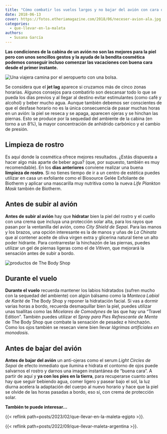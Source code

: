 ```yaml
---
title: "Cómo combatir los vuelos largos y no bajar del avión con cara de acelga"
date: 2018-06-13
cover: https://fotos.etheriamagazine.com/2018/06/neceser-avion-ala.jpg
categories: 
  - que-llevar-en-la-maleta
authors: 
  - Susana García
---
```


**Las condiciones de la cabina de un avión no son las mejores para la piel pero con unos 
sencillos gestos y la ayuda de la bendita cosmética podemos conseguir incluso comenzar 
las vacaciones con buena cara desde el primer instante.** 

![Una viajera camina por el aeropuerto con una bolsa.](https://fotos.etheriamagazine.com/2018/06/neceser-para-avion-mujer-aerpuerto.jpg "la piel se apaga tras los vuelos largos")

Se considera que el **jet lag** aparece si cruzamos más de cinco zonas horarias. Algunos 
consejos para combatirlo son descansar todo lo que se pueda los días previos y al llegar 
al destino evitar estimulantes (como café y alcohol) y beber mucho agua. Aunque también 
debemos ser conscientes de que el desfase horario no es la única consecuencia de pasar 
muchas horas en un avión: la piel se reseca y se apaga, aparecen ojeras y se hinchan las 
piernas. Esto se produce por la sequedad del ambiente de la cabina (en torno a un 8%), 
la mayor concentración de anhídrido carbónico y el cambio de presión. 

## Limpieza de rostro

Es aquí donde la cosmética ofrece mejores resultados. ¿Estás dispuesta a hacer algo más 
aparte de beber agua? (que, por supuesto, también es muy recomendable). En los **días 
anteriores** conviene realizar una buena **limpieza de rostro**. Si no tienes tiempo de 
ir a un centro de estética puedes utilizar en casa un exfoliante como el Biosource Gelée 
Exfoliante de Biotherm y aplicar una mascarilla muy nutritiva como la nueva _Life 
Plankton Mask_ también de Biotherm. 

## Antes de subir al avión

**Antes de subir al avión** hay que **hidratar** bien la piel del rostro y el cuello con 
una crema que incluya una protección solar alta, para los rayos que pasan por la 
ventanilla del avión, como _City Shield de Sepai_. Para las manos y los brazos, una 
opción interesante es la de manos y uñas de _La Chinata_ que al contener aceite de oliva 
virgen extra y glicerina natural tiene un alto poder hidrante. Para contrarrestar la 
hinchazón de las piernas, puedes utilizar un gel de piernas ligeras como el de 
_Vitiven_, que mejorará la sensación antes de subir a bordo. 

![productos de The Body Shop](https://fotos.etheriamagazine.com/2022/09/maleta-argentina-neceser.jpg "Productos perfectos para viaje de The Body Shop: jabón sólido e hidratante con protección solar")

## Durante el vuelo

**Durante el vuelo** recuerda mantener los labios hidratados (sufren mucho con la 
sequedad del ambiente) con algún bálsamo como la _Manteca Labial de Karité_ de The Body 
Shop y reponer la hidratación facial. Si vas a dormir varias horas a bordo, recuerda 
desmaquillar bien la piel, puedes utilizar unas toallitas como las _Micelares de 
Comodynes_ de las que hay una “Travel Edition”. También puedes utilizar el _Spray para 
Pies Refrescante de Menta_ de The Body Shop que combate la sensación de pesadez e 
hinchazón. Como los ojos también se resecan viene bien llevar _lágrimas artificiales en 
monodosis_. 

## Antes de bajar del avión

**Antes de bajar del avión** un anti-ojeras como el serum _Light Circles de Sepai_ de 
efecto inmediato que ilumina e hidrata el contorno de ojos puede salvarnos el rostro y 
darnos una imagen instantánea de “buena cara”. A partir de aquí y **ya con los pies en 
la tierra**, para recuperarse cuanto antes hay que seguir bebiendo agua, comer ligero y 
pasear bajo el sol, la luz diurna acelera la adaptación del cuerpo al nuevo horario y 
hace que la piel se olvide de las horas pasadas a bordo, eso sí, con crema de protección 
solar. 

**También te puede interesar...** 

{{< reflink path=posts/2023/02/que-llevar-en-la-maleta-egipto >}}. 

{{< reflink path=posts/2022/09/que-llevar-maleta-argentina >}}.
